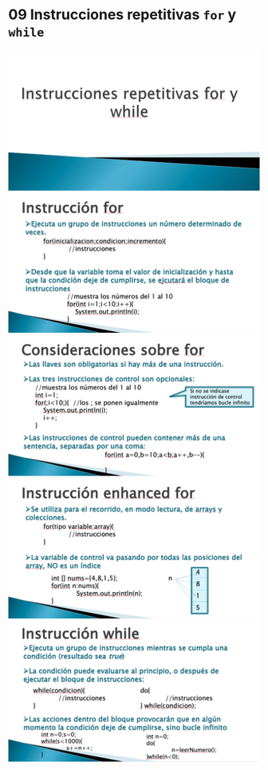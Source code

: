 # 09 Instrucciones repetitivas `for` y `while`

<img src="images/09-01.png">

<img src="images/09-02.png">

<img src="images/09-03.png">

<img src="images/09-04.png">

<img src="images/09-05.png">
